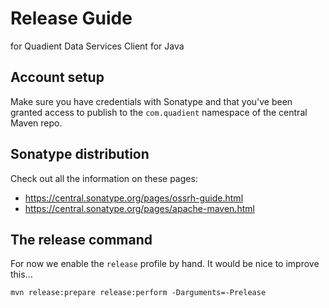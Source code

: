 # Release Guide

for Quadient Data Services Client for Java

## Account setup

Make sure you have credentials with Sonatype and that you've been granted access to publish to the `com.quadient` namespace of the central Maven repo.

## Sonatype distribution

Check out all the information on these pages:

 * https://central.sonatype.org/pages/ossrh-guide.html
 * https://central.sonatype.org/pages/apache-maven.html

## The release command

For now we enable the `release` profile by hand. It would be nice to improve this...

```
mvn release:prepare release:perform -Darguments=-Prelease
```

